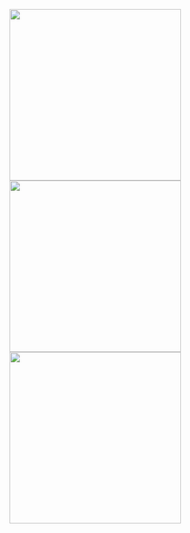 
<p float="left">
  <img src="https://github.com/0danylo/chartnote/assets/29526662/7beb6109-afae-4439-9132-e8d81c6bf448" width="300" />
  <img src="https://github.com/0danylo/chartnote/assets/29526662/b87ba77d-b3fb-46ae-a77f-03005a75dbcd" width="300" /> 
  <img src="https://github.com/0danylo/chartnote/assets/29526662/d5cffcfc-8873-4b20-aa08-00fd11e7bd9f" width="300" />
</p>
